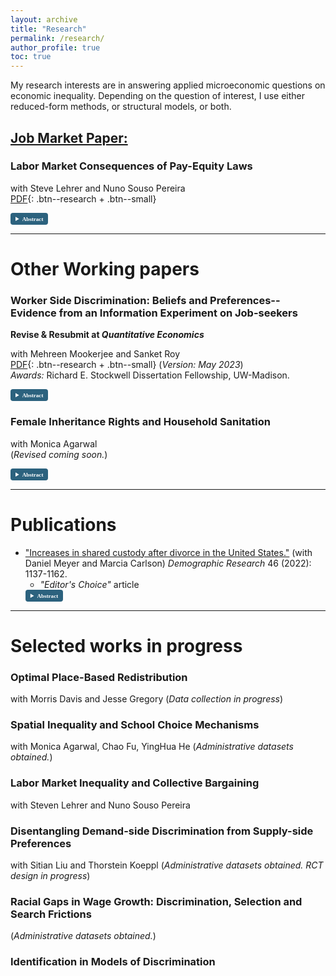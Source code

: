 ```yaml
---
layout: archive
title: "Research"
permalink: /research/
author_profile: true
toc: true
---
```

<!-- Jump to:
- [Working papers](#working-papers)
- [Selected works in progress](#selected-works-in-progress)
- [Publications](#publications) 
and <i class='fas fa-code' style='font-size:24px;color:black'></i> <i class='fab fa-github-square' style='font-size:24px;color:black'></i>
-->
My research interests are in answering applied microeconomic questions on economic inequality. Depending on the question of interest, I use either reduced-form methods, or structural models, or both.

## <ins>Job Market Paper:</ins>
### Labor Market Consequences of Pay-Equity Laws
with Steve Lehrer and Nuno Souso Pereira <br />
[<i class='fas fa-file-pdf' style='font-size:16px;color:darkred'></i> PDF](/papers/Alam_JMP_payequity.pdf){: .btn--research + .btn--small} <br />
<details style="font-size:90%; font-family:Verdana; display: block; width: auto;">
  <summary style="color: white; background-color: #2c627e ; padding: 4px 8px; border-radius: 4px; cursor: pointer; font-family: Verdana; font-size: 80%; width: fit-content; border: none; display: list-item;">
    <strong style="font-size:90%;">Abstract</strong>
  </summary>
        Many countries are committed to achieving pay equity, with the aim of reducing wage disparities that typically average around 15% in hourly earnings between men and women performing the same job within the same organization. In 2018, Portugal revised its pay equity legislation to impose pay-equity policy targeting larger firms, imposing fines on those that maintained a gender wage gap exceeding five percent. Using detailed matched employer-employee data and an event study design, we examine the immediate labor market effects of this legislation and reveal significant unintended consequences. In aggregate, we find that the number of women experiencing reductions in wage growth far exceeded those who saw increased wage growth. Specifically, within firms with existing wage gaps exceeding five percent, the gap decreased by an average of 13%, primarily due to reduced male wage growth. Conversely, firms with gaps below five percent witnessed a more than 25% increase in the wage gap, primarily due to larger reductions in female wage growth. Moreover, among a small proportion of workers not covered by collective bargaining agreements, the law reduced wage gaps by one-fifth, driven by increased female wage growth. We discuss the mechanisms behind these findings centered around how the law eliminates ambiguity regarding the consequences of gender disparities by setting a target wage gap for all treated firms.
</details>

---

# Other Working papers <a name="working-papers"></a>
### Worker Side Discrimination: Beliefs and Preferences--Evidence from an Information Experiment on Job-seekers
**Revise & Resubmit at *Quantitative Economics***

with Mehreen Mookerjee and Sanket Roy   
[<i class='fas fa-file-pdf' style='font-size:16px;color:darkred'></i> PDF](/papers/Alam_JMP_Oct21.pdf){: .btn--research + .btn--small}  (*Version: May 2023*) <br />
*Awards:* Richard E. Stockwell Dissertation Fellowship, UW-Madison. <br />
<details style="font-size:90%; font-family:Verdana; display: block; width: auto;">
  <summary style="color: white; background-color: #2c627e ; padding: 4px 8px; border-radius: 4px; cursor: pointer; font-family: Verdana; font-size: 80%; width: fit-content; border: none; display: list-item;">
    <strong style="font-size:90%;">Abstract</strong>
  </summary>
  Tight labor markets are associated with high costs of worker-turnover. In such settings, firms might put significant weight on whom workers want to work for, while deciding promotions. Should workers prefer not to work for female managers, it could lower the chances of females being promoted. Using an information experiment and a structural model, in this paper, we provide novel evidence on the distribution of workers' preferences on manager gender and their beliefs on managers' mentoring ability, which affects their job search and choice. In the absence of information on manager quality, workers are indifferent to manager gender. However, upon receiving information on manager mentorship ability, workers prefer to work for female managers---as exhibited by their willingness to forgo 1.3--2.2% of average annual wages. Hence, absent additional information on mentorship skill, workers on average believe that female managers' mentoring ability is worse than male managers', with the magnitude of this evaluation corresponding to a wage differential of 1.6% of average annual wages. These averages mask rich heterogeneity. We find that 60% of workers prefer to work for female managers, and in the absence of information on mentorship ability, 62% believe male managers to be better mentors. An ex-post survey directly eliciting worker beliefs corroborates this finding. We find policy-relevant heterogeneity by maternal education level, parental employment status and worker major. Our results imply, the distribution of worker preferences could be used to test for discriminatory practices by the firm.
</details>

### Female Inheritance Rights and Household Sanitation
with Monica Agarwal <br />
(*Revised <i class='fas fa-file-pdf' style='font-size:24px;color:darkred'></i> coming soon.*)
<details style="font-size:90%; font-family:Verdana; display: block; width: auto;">
  <summary style="color: white; background-color: #2c627e ; padding: 4px 8px; border-radius: 4px; cursor: pointer; font-family: Verdana; font-size: 80%; width: fit-content; border: none; display: list-item;">
    <strong style="font-size:90%;">Abstract</strong>
  </summary>
  Health hazards due to open defecation are most prominent in India. Females benefit from toilets in households more than males. In this paper we estimate the impact of increased inheritance rights of females on the presence of a toilet in the household. Daughters being usually married away to the household of the groom, available household level nationally representative data do not have all original (natal) household characteristics – which determines treatment eligibility. Under generic assumptions, we show that when the treatment is partially observed to the researcher, we can derive a lower bound on the average treatment effect in a difference in differences framework. We estimate that the policy increased the probability of the presence of a toilet in the household a woman is married into, by at least 4.3% points. We uncover conditional treatment effects by the age of the daughter at the time of policy implementation and find it to be the largest for the group of females who were the youngest at the time of policy implementation. 
</details>

---

# Publications <a name="publications"></a>
- ["Increases in shared custody after divorce in the United States."](https://www.demographic-research.org/volumes/vol46/38/default.htm) (with Daniel Meyer and Marcia Carlson) *Demographic Research* 46 (2022): 1137-1162.
   - *"Editor's Choice"* article
    <details style="font-size:90%; font-family:Verdana; display: block; width: auto;">
      <summary style="color: white; background-color: #2c627e ; padding: 4px 8px; border-radius: 4px; cursor: pointer; font-family: Verdana; font-size: 80%; width: fit-content; border: none; display: list-item;">
        <strong style="font-size:90%;">Abstract</strong>
      </summary>
      This paper provides new evidence on the time trend in shared physical custody after divorce in the U.S., using eight waves of data from the Current Population Survey - Child Support Supplement. We find that the likelihood of shared custody more than doubled between divorces that occurred before 1985 and those in 2010-2014, from 12% to 28%. We show that non-Hispanic Whites and those who are more socioeconomically advantaged are more likely to have shared custody. Using more formal methods we show that the increase cannot be explained by changes in the characteristics of those divorcing; instead, we infer that this is the result of changing norms and policies that favor shared custody. Finally, this paper complements previous analyses using court record data from Wisconsin and shows that while the rate of shared custody in Wisconsin is higher than the national rate, a large increase over time has occurred in the nation as well as in Wisconsin. These changing patterns have important implications for children’s living arrangements and for the parental investments that children receive after their parents’ divorce.
    </details> 

---

# Selected works in progress <a name="selected-works-in-progress"></a>
<!-- a comment -->
### Optimal Place-Based Redistribution
with Morris Davis and Jesse Gregory
(*Data collection in progress*)
### Spatial Inequality and School Choice Mechanisms
with Monica Agarwal, Chao Fu, YingHua He
(*Administrative datasets obtained.*)
### Labor Market Inequality and Collective Bargaining 
with Steven Lehrer and Nuno Souso Pereira 
### Disentangling Demand-side Discrimination from Supply-side Preferences 
with Sitian Liu and Thorstein Koeppl
(*Administrative datasets obtained. RCT design in progress*) 
### Racial Gaps in Wage Growth: Discrimination, Selection and Search Frictions
(*Administrative datasets obtained.*)
### Identification in Models of Discrimination


      




